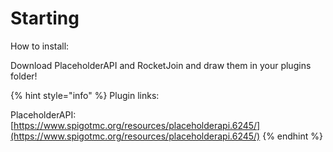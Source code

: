 # Starting

How to install:

Download PlaceholderAPI and RocketJoin and draw them in your plugins folder!



{% hint style="info" %}
Plugin links:

PlaceholderAPI: [https://www.spigotmc.org/resources/placeholderapi.6245/](https://www.spigotmc.org/resources/placeholderapi.6245/)
{% endhint %}



